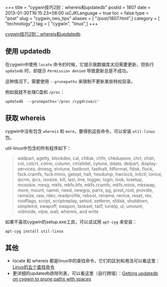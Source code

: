 +++
title = "cygwin技巧2则：whereis和updatedb"
postid = 1807
date = 2013-01-30T16:15:23+08:00
isCJKLanguage = true
toc = false
type = "post"
slug = "cygwin_two_tips"
aliases = [ "/post/1807.html",]
category = [ "technology",]
tag = [ "cygwin", "linux",]
+++


[cygwin技巧2则：whereis和updatedb](https://blog.zengrong.net/post/1807.html)

## 使用 updatedb

在cygwin中使用 `locate` 命令的时候，它提示我数据库太旧需要更新，但执行 `updatedb` 时，却提示 `Permission denied` 导致更新总是不成功。

这种情况下，需要使用 `--prunepaths` 来限制不更新某些特权目录。

例如我就不处理C盘和 `/proc`：

```
updatedb  --prunepaths='/proc /cygdrive/c'
```

## 获取 whereis

cygwin中没有包含 `whereis` 和 `more`，要得到这些命令，可以安装 `util-linux` 包。

util-linux中包含的所有程序如下：

>addpart, agetty, blockdev, cal, cfdisk, chfn, chkdupexe, chrt, chsh, col, colcrt, colrm, column, ctrlaltdel, cytune, ddate, delpart, display-services, dmesg, elvtune, fastboot, fasthalt, fdformat, fdisk, flock, fsck.cramfs, fsck.minix, getopt, halt, hexdump, hwclock, initctl, ionice, ipcrm, ipcs, isosize, kill, last, line, logger, login, look, losetup, mcookie, mesg, mkfs, mkfs.bfs, mkfs.cramfs, mkfs.minix, mkswap, more, mount, namei, need, newgrp, partx, pg, pivot_root, provide, ramsize, raw, rdev, readprofile, reboot, rename, renice, reset, rev, rootflags, script, scriptreplay, setsid, setterm, sfdisk, shutdown, simpleinit, swapoff, swapon, taskset, tailf, tunelp, ul, umount, vidmode, vipw, wall, whereis, and write

如果不喜欢cygwin的setup.exe工具，可以试试用 `apt-cyg` 来安装：

```
apt-cyg install util-linux
```

## 其他

* locate 和 whereis 都是linux中的查找命令，它们的区别和用法可以看这里：[Linux的五个查找命令](https://blog.zengrong.net/post/1604.html)
* 更详细的updatedb排除列表，可以看这里（自行跨墙）：[Getting updatedb on cygwin to prune paths with spaces](http://bookweevil.wordpress.com/2008/03/28/getting-updatedb-on-cygwin-to-prune-paths-with-spaces/)
